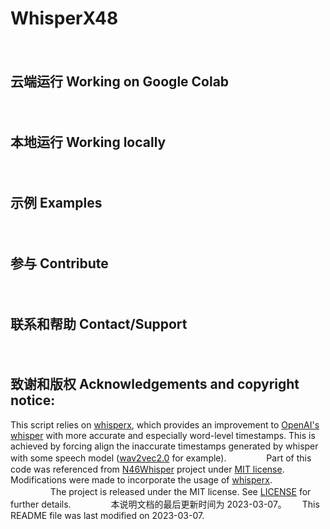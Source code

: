 # WhisperX48
　　
　　
## 云端运行 Working on Google Colab
　　
　　
　　
## 本地运行 Working locally
　　
　　
## 示例 Examples
　　
　　
## 参与 Contribute
　　
　　
## 联系和帮助 Contact/Support
　　
　　
## 致谢和版权 Acknowledgements and copyright notice: 

This script relies on [whisperx](https://github.com/m-bain/whisperX), which provides an improvement to [OpenAI's whisper](https://github.com/openai/whisper) with more accurate and especially word-level timestamps. This is achieved by forcing align the inaccurate timestamps generated by whisper with some speech model ([wav2vec2.0](https://huggingface.co/facebook/wav2vec2-large-960h-lv60-self) for example).　　 
　　
Part of this code was referenced from [N46Whisper](https://github.com/Ayanaminn/N46Whisper) project under [MIT license](https://github.com/ifeimi/WhisperX48/blob/main/LICENSE). Modifications were made to incorporate the usage of [whisperx](https://github.com/m-bain/whisperX). 　　
　　
The project is released under the MIT license. See [LICENSE](https://github.com/ifeimi/WhisperX48/blob/main/LICENSE) for further details.　　
　　
本说明文档的最后更新时间为 2023-03-07。　　
This README file was last modified on 2023-03-07. 